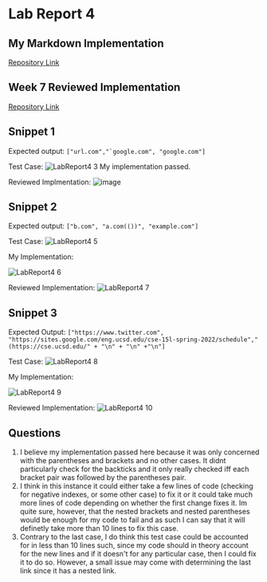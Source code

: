 # Lab Report 4
## My Markdown Implementation
[Repository Link](https://github.com/A1yip/markdown-parser)
## Week 7 Reviewed Implementation
[Repository Link](https://github.com/hsflores7/markdown-parser.git)

## Snippet 1
Expected output: ```["url.com","`google.com", "google.com"]```

Test Case: ![LabReport4 3](https://user-images.githubusercontent.com/103228609/169754147-e35d3664-ae14-47e5-b7a5-7a3c9e082bad.png)
My implementation passed.

Reviewed Implmentation: ![image](https://user-images.githubusercontent.com/103228609/169754535-25d7d2ef-992f-4fdb-9ea7-242d3d163123.png)

## Snippet 2
Expected output: ```["b.com", "a.com(())", "example.com"]```

Test Case: ![LabReport4 5](https://user-images.githubusercontent.com/103228609/169754951-518094d9-9ac5-4678-8bb0-5d6fc0139b8b.png)

My Implementation: 

![LabReport4 6](https://user-images.githubusercontent.com/103228609/169755156-78d911bd-dad9-4bcb-a593-457cc5c3f084.png)

Reviewed Implementation: ![LabReport4 7](https://user-images.githubusercontent.com/103228609/169755193-514d4b2e-cd45-414b-844b-48c9923ea8e1.png)

## Snippet 3
Expected Output: ```["https://www.twitter.com", "https://sites.google.com/eng.ucsd.edu/cse-15l-spring-2022/schedule","(https://cse.ucsd.edu/" + "\n" + "\n" +"\n"]```

Test Case: ![LabReport4 8](https://user-images.githubusercontent.com/103228609/169755387-83738fb1-0558-4c7f-ac87-46deb4210a69.png)

My Implementation: 

![LabReport4 9](https://user-images.githubusercontent.com/103228609/169755681-35aba885-5edc-47eb-b299-18cec8cacce1.png)

Reviewed Implementation: ![LabReport4 10](https://user-images.githubusercontent.com/103228609/169755714-4708d8c8-cc77-40d6-8709-c709c24321e4.png)

## Questions
1. I believe my implementation passed here because it was only concerned with the parentheses and brackets and no other cases. It didnt particularly check for the backticks and it only really checked iff each bracket pair was followed by the parentheses pair.
2. I think in this instance it could either take a few lines of code (checking for negative indexes, or some other case) to fix it or it could take much more lines of code depending on whether the first change fixes it. Im quite sure, however, that the nested brackets and nested parentheses would be enough for my code to fail and as such I can say that it will definetly take more than 10 lines to fix this case.
3. Contrary to the last case, I do think this test case could be accounted for in less than 10 lines such, since my code should in theory account for the new lines and if it doesn't for any particular case, then I could fix it to do so. However, a small issue may come with determining the last link since it has a nested link.





